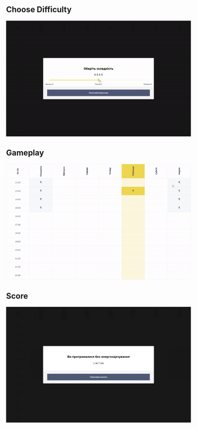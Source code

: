 ## Choose Difficulty

![Choose Difficulty](./demo/choose-difficulty.gif)

## Gameplay

![Gameplay](./demo/gameplay.gif)

## Score

![Score](./demo/score.gif)
